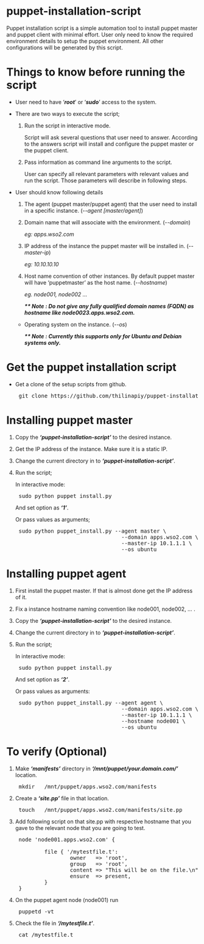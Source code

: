 puppet-installation-script
==========================

Puppet installation script is a simple automation tool to install puppet master and puppet client with minimal effort. User only need to know the required environment details to setup the puppet environment. All other configurations will be generated by this script.

# Things to know before running the script 

* User need to have ‘___root___’ or ‘___sudo___’ access to the system.

* There are two ways to execute the script;  
    1. Run the script in interactive mode.  

        Script will ask several questions that user need to answer. According to the answers script will install and configure the puppet master or the puppet client.  
    1. Pass information as command line arguments to the script.  

        User can specify all relevant parameters with relevant values and run the script. Those parameters will describe in following steps.  

* User should know following details  
    1. The agent (puppet master/puppet agent) that the user need to install in a specific instance. (*--agent [master/agent]*)  
    1. Domain name that will associate with the environment. (*--domain*)  

        _eg: apps.wso2.com_  
    1. IP address of the instance the puppet master will be installed in. (*--master-ip*)  

        _eg: 10.10.10.10_  
    1. Host name convention of other instances. By default puppet master will have ‘puppetmaster’ as the host name. (*--hostname*)  

        _eg. node001, node002 …_ 

        ___** Note : Do not give any fully qualified domain names (FQDN) as hostname like node0023.apps.wso2.com.___  
    + Operating system on the instance. (*--os*)  

        ___** Note : Currently this supports only for Ubuntu and Debian systems only.___  

# Get the puppet installation script

* Get a clone of the setup scripts from github.

    <pre> git clone https://github.com/thilinapiy/puppet-installation-script </pre>

# Installing puppet master

1. Copy the ___‘puppet-installation-script’___ to the desired instance.

1. Get the IP address of the instance. Make sure it is a static IP.

1. Change the current directory in to ___‘puppet-installation-script’___.

1. Run the script;

    In interactive mode:

    <pre> sudo python puppet_install.py  </pre>

    And set option as ***‘1’***.
        
    Or pass values as arguments;

    <pre> sudo python puppet_install.py --agent master \
                                    --domain apps.wso2.com \  
                                    --master-ip 10.1.1.1 \  
                                    --os ubuntu </pre>

# Installing puppet agent

1. First install the puppet master. If that is almost done get the IP address of it.

2. Fix a instance hostname naming convention like node001, node002, … .

3. Copy the ___‘puppet-installation-script’___ to the desired instance.

4. Change the current directory in to ___‘puppet-installation-script’___.

5. Run the script;

    In interactive mode:

    <pre> sudo python puppet_install.py  </pre>

    And set option as ***‘2’***.

    Or pass values as arguments:
    <pre> sudo python puppet_install.py --agent agent \
                                    --domain apps.wso2.com \
                                    --master-ip 10.1.1.1 \
                                    --hostname node001 \
                                    --os ubuntu  </pre>

# To verify (Optional)

1. Make ___‘manifests’___ directory in ___‘/mnt/puppet/your.domain.com/’___ location.
    <pre> mkdir   /mnt/puppet/apps.wso2.com/manifests </pre>

2. Create a ___‘site.pp’___ file in that location.
    <pre> touch   /mnt/puppet/apps.wso2.com/manifests/site.pp  </pre>

3. Add following script on that site.pp with respective hostname that you gave to the relevant node that you are going to test.
    <pre> node 'node001.apps.wso2.com' {

            file { '/mytestfile.t':
                    owner   => 'root',
                    group   => 'root',
                    content => "This will be on the file.\n",
                    ensure  => present,
            }
    } </pre>

4. On the puppet agent node (node001) run
    <pre> puppetd -vt  </pre>

5. Check the file in ___‘/mytestfile.t’___.
    <pre> cat /mytestfile.t  </pre>


